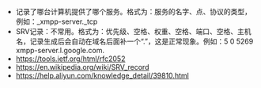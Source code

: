 * 记录了哪台计算机提供了哪个服务。格式为：服务的名字、点、协议的类型，例如：_xmpp-server._tcp
* SRV记录：不常用。格式为：优先级、空格、权重、空格、端口、空格、主机名，记录生成后会自动在域名后面补一个“.”，这是正常现象。例如：5 0 5269 xmpp-server.l.google.com.
* https://tools.ietf.org/html/rfc2052
* https://en.wikipedia.org/wiki/SRV_record
* https://help.aliyun.com/knowledge_detail/39810.html
